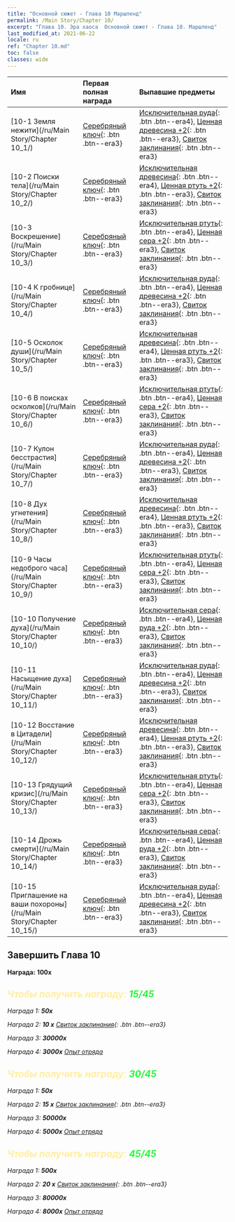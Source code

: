 ```yaml
---
title: "Основной сюжет - Глава 10 Маршленд"
permalink: /Main Story/Chapter 10/
excerpt: "Глава 10. Эра хаоса  Основной сюжет - Глава 10. Маршленд"
last_modified_at: 2021-06-22
locale: ru
ref: "Chapter 10.md"
toc: false
classes: wide
---
```


  | Имя |  Первая полная награда | Выпавшие предметы |
  |:------------|:------------|:------------| 
  | [10-1 Земля нежити](/ru/Main Story/Chapter 10_1/) | [Серебряный ключ](/ItemsRU/con_693/){: .btn .btn--era3} | [Исключительная руда](/ItemsRU/mat_33/){: .btn .btn--era4}, [Ценная древесина +2](/ItemsRU/mat_27/){: .btn .btn--era3}, [Свиток заклинания](/ItemsRU/con_694/){: .btn .btn--era3} |
  | [10-2 Поиски тела](/ru/Main Story/Chapter 10_2/) | [Серебряный ключ](/ItemsRU/con_693/){: .btn .btn--era3} | [Исключительная древесина](/ItemsRU/mat_34/){: .btn .btn--era4}, [Ценная ртуть +2](/ItemsRU/mat_28/){: .btn .btn--era3}, [Свиток заклинания](/ItemsRU/con_694/){: .btn .btn--era3} |
  | [10-3 Воскрешение](/ru/Main Story/Chapter 10_3/) | [Серебряный ключ](/ItemsRU/con_693/){: .btn .btn--era3} | [Исключительная ртуть](/ItemsRU/mat_35/){: .btn .btn--era4}, [Ценная сера +2](/ItemsRU/mat_29/){: .btn .btn--era3}, [Свиток заклинания](/ItemsRU/con_694/){: .btn .btn--era3} |
  | [10-4 К гробнице](/ru/Main Story/Chapter 10_4/) | [Серебряный ключ](/ItemsRU/con_693/){: .btn .btn--era3} | [Исключительная руда](/ItemsRU/mat_33/){: .btn .btn--era4}, [Ценная древесина +2](/ItemsRU/mat_27/){: .btn .btn--era3}, [Свиток заклинания](/ItemsRU/con_694/){: .btn .btn--era3} |
  | [10-5 Осколок души](/ru/Main Story/Chapter 10_5/) | [Серебряный ключ](/ItemsRU/con_693/){: .btn .btn--era3} | [Исключительная древесина](/ItemsRU/mat_34/){: .btn .btn--era4}, [Ценная ртуть +2](/ItemsRU/mat_28/){: .btn .btn--era3}, [Свиток заклинания](/ItemsRU/con_694/){: .btn .btn--era3} |
  | [10-6 В поисках осколков](/ru/Main Story/Chapter 10_6/) | [Серебряный ключ](/ItemsRU/con_693/){: .btn .btn--era3} | [Исключительная ртуть](/ItemsRU/mat_35/){: .btn .btn--era4}, [Ценная сера +2](/ItemsRU/mat_29/){: .btn .btn--era3}, [Свиток заклинания](/ItemsRU/con_694/){: .btn .btn--era3} |
  | [10-7 Кулон бесстрастия](/ru/Main Story/Chapter 10_7/) | [Серебряный ключ](/ItemsRU/con_693/){: .btn .btn--era3} | [Исключительная руда](/ItemsRU/mat_33/){: .btn .btn--era4}, [Ценная древесина +2](/ItemsRU/mat_27/){: .btn .btn--era3}, [Свиток заклинания](/ItemsRU/con_694/){: .btn .btn--era3} |
  | [10-8 Дух угнетения](/ru/Main Story/Chapter 10_8/) | [Серебряный ключ](/ItemsRU/con_693/){: .btn .btn--era3} | [Исключительная древесина](/ItemsRU/mat_34/){: .btn .btn--era4}, [Ценная ртуть +2](/ItemsRU/mat_28/){: .btn .btn--era3}, [Свиток заклинания](/ItemsRU/con_694/){: .btn .btn--era3} |
  | [10-9 Часы недоброго часа](/ru/Main Story/Chapter 10_9/) | [Серебряный ключ](/ItemsRU/con_693/){: .btn .btn--era3} | [Исключительная ртуть](/ItemsRU/mat_35/){: .btn .btn--era4}, [Ценная сера +2](/ItemsRU/mat_29/){: .btn .btn--era3}, [Свиток заклинания](/ItemsRU/con_694/){: .btn .btn--era3} |
  | [10-10 Получение духа](/ru/Main Story/Chapter 10_10/) | [Серебряный ключ](/ItemsRU/con_693/){: .btn .btn--era3} | [Исключительная сера](/ItemsRU/mat_36/){: .btn .btn--era4}, [Ценная руда +2](/ItemsRU/mat_26/){: .btn .btn--era3}, [Свиток заклинания](/ItemsRU/con_694/){: .btn .btn--era3} |
  | [10-11 Насыщение духа](/ru/Main Story/Chapter 10_11/) | [Серебряный ключ](/ItemsRU/con_693/){: .btn .btn--era3} | [Исключительная руда](/ItemsRU/mat_33/){: .btn .btn--era4}, [Ценная древесина +2](/ItemsRU/mat_27/){: .btn .btn--era3}, [Свиток заклинания](/ItemsRU/con_694/){: .btn .btn--era3} |
  | [10-12 Восстание в Цитадели](/ru/Main Story/Chapter 10_12/) | [Серебряный ключ](/ItemsRU/con_693/){: .btn .btn--era3} | [Исключительная древесина](/ItemsRU/mat_34/){: .btn .btn--era4}, [Ценная ртуть +2](/ItemsRU/mat_28/){: .btn .btn--era3}, [Свиток заклинания](/ItemsRU/con_694/){: .btn .btn--era3} |
  | [10-13 Грядущий кризис](/ru/Main Story/Chapter 10_13/) | [Серебряный ключ](/ItemsRU/con_693/){: .btn .btn--era3} | [Исключительная ртуть](/ItemsRU/mat_35/){: .btn .btn--era4}, [Ценная сера +2](/ItemsRU/mat_29/){: .btn .btn--era3}, [Свиток заклинания](/ItemsRU/con_694/){: .btn .btn--era3} |
  | [10-14 Дрожь смерти](/ru/Main Story/Chapter 10_14/) | [Серебряный ключ](/ItemsRU/con_693/){: .btn .btn--era3} | [Исключительная сера](/ItemsRU/mat_36/){: .btn .btn--era4}, [Ценная руда +2](/ItemsRU/mat_26/){: .btn .btn--era3}, [Свиток заклинания](/ItemsRU/con_694/){: .btn .btn--era3} |
  | [10-15 Приглашение на ваши похороны](/ru/Main Story/Chapter 10_15/) | [Серебряный ключ](/ItemsRU/con_693/){: .btn .btn--era3} | [Исключительная руда](/ItemsRU/mat_33/){: .btn .btn--era4}, [Ценная древесина +2](/ItemsRU/mat_27/){: .btn .btn--era3}, [Свиток заклинания](/ItemsRU/con_694/){: .btn .btn--era3} |


## Завершить Глава 10

 **Награда:**  **100x** <i class="fas fa-gem"/>



## <span style="color: #ffeea0">Чтобы получить награду: </span><span style="color: #27f73a">15/45</span>

 Награда 1:  **50x** <i class="fas fa-gem"/>

 Награда 2: **10 x** [Свиток заклинания](/ItemsRU/con_694/){: .btn .btn--era3}

 Награда 3:  **30000x** <i class="fas fa-coins"/>

 Награда 4:  **3000x** [Опыт отряда](/ItemsRU/con_902/)



## <span style="color: #ffeea0">Чтобы получить награду: </span><span style="color: #27f73a">30/45</span>

 Награда 1:  **50x** <i class="fas fa-gem"/>

 Награда 2: **15 x** [Свиток заклинания](/ItemsRU/con_694/){: .btn .btn--era3}

 Награда 3:  **50000x** <i class="fas fa-coins"/>

 Награда 4:  **5000x** [Опыт отряда](/ItemsRU/con_902/)



## <span style="color: #ffeea0">Чтобы получить награду: </span><span style="color: #27f73a">45/45</span>

 Награда 1:  **500x** <i class="fas fa-gem"/>

 Награда 2: **20 x** [Свиток заклинания](/ItemsRU/con_694/){: .btn .btn--era3}

 Награда 3:  **80000x** <i class="fas fa-coins"/>

 Награда 4:  **8000x** [Опыт отряда](/ItemsRU/con_902/)

